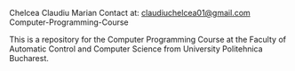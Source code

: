 Chelcea Claudiu Marian
Contact at: claudiuchelcea01@gmail.com
Computer-Programming-Course

This is a repository for the Computer Programming Course at the Faculty of Automatic Control and Computer Science from University Politehnica Bucharest.
